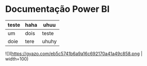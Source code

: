 # Documentação Power BI


|teste   | haha  |uhuu   |
|--------|-------|-------|
|um      | dois  |teste  |
|doie    | tere  |uhuhy  |



![](https://gyazo.com/eb5c5741b6a9a16c692170a41a49c858.png | width=100)
